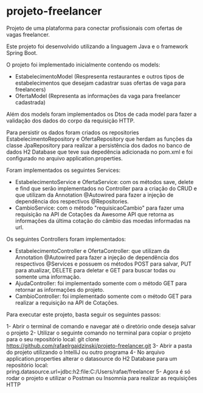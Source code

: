 # projeto-freelancer
Projeto de uma plataforma para conectar profissionais com ofertas de vagas freelancer.

Este projeto foi desenvolvido utilizando a linguagem Java e o framework Spring Boot.

O projeto foi implementado inicialmente contendo os models: 
- EstabelecimentoModel (Respresenta restaurantes e outros tipos de estabelecimentos que desejam cadastrar suas ofertas de vaga para freelancers)
- OfertaModel (Representa as informações da vaga para freelancer cadastrada)

Além dos models foram implementados os Dtos de cada model para fazer a validação dos dados do corpo da requisição HTTP.

Para persistir os dados foram criados os repositories EstabelecimentoRepository e OfertaRepository que herdam as funções da classe JpaRepository
para realizar a persistência dos dados no banco de dados H2 Database que teve sua depedência adicionada no pom.xml e foi configurado no arquivo 
application.properties.

Foram implementados os seguintes Services:

- EstabelecimentoService e OfertaService: com os métodos save, delete e find que serão implementados no Controller para a criação do CRUD
  e que utilizam da Annotation @Autowired para fazer a injeção de dependência dos respectivos @Repositories.
- CambioService: com o método "requisicaoCambio" para fazer uma requisição na API de Cotações da Awesome API que retorna as informações da
  última cotação do câmbio das moedas informadas na url.

Os seguintes Controllers foram implementados:

- EstabelecimentoController e OfertaController: que utilizam da Annotation @Autowired para fazer a injeção de dependência dos respectivos @Services
  e possuem os métodos POST para salvar, PUT para atualizar, DELETE para deletar e GET para buscar todas ou somente uma informação.
- AjudaController: foi implementado somente com o método GET para retornar as informações do projeto.
- CambioController: foi implementado somente com o método GET para realizar a requisição na API de Cotações.

Para executar este projeto, basta seguir os seguintes passos:

1- Abrir o terminal de comando e navegar até o diretório onde deseja salvar o projeto 
2- Utilizar o seguinte comando no terminal para copiar o projeto para o seu repositório local: 
   git clone https://github.com/rafaelrgaidzinski/projeto-freelancer.git
3- Abrir a pasta do projeto utilizando o IntelliJ ou outro programa
4- No arquivo application.properties alterar o datasource do H2 Database para um repositório local:
   pring.datasource.url=jdbc:h2:file:C:/Users/rafae/freelancer
5- Agora é só rodar o projeto e utilizar o Postman ou Insomnia para realizar as requisições HTTP






